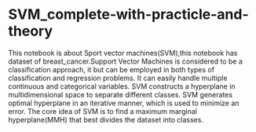 # SVM_complete-with-practicle-and-theory
This notebook is about Sport vector machines(SVM),this notebook has dataset of breast_cancer.Support Vector Machines is considered to be a classification approach, it but can be employed in both types of classification and regression problems. It can easily handle multiple continuous and categorical variables. SVM constructs a hyperplane in multidimensional space to separate different classes. SVM generates optimal hyperplane in an iterative manner, which is used to minimize an error. The core idea of SVM is to find a maximum marginal hyperplane(MMH) that best divides the dataset into classes.

